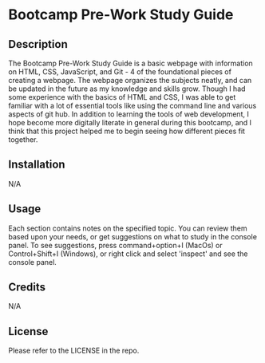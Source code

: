 
# Bootcamp Pre-Work Study Guide

## Description

The Bootcamp Pre-Work Study Guide is a basic webpage with information on HTML, CSS, JavaScript, and Git - 4 of the foundational pieces of creating a webpage. The webpage organizes the subjects neatly, and can be updated in the future as my knowledge and skills grow. Though I had some experience with the basics of HTML and CSS, I was able to get familiar with a lot of essential tools like using the command line and various aspects of git hub. In addition to learning the tools of web development, I hope become more digitally literate in general during this bootcamp, and I think that this project helped me to begin seeing how different pieces fit together.


## Installation
N/A

## Usage

Each section contains notes on the specified topic. You can review them based upon your needs, or get suggestions on what to study in the console panel. To see suggestions, press command+option+I (MacOs) or Control+Shift+I (Windows), or right click and select 'inspect' and see the console panel.

## Credits
N/A

## License
Please refer to the LICENSE in the repo.